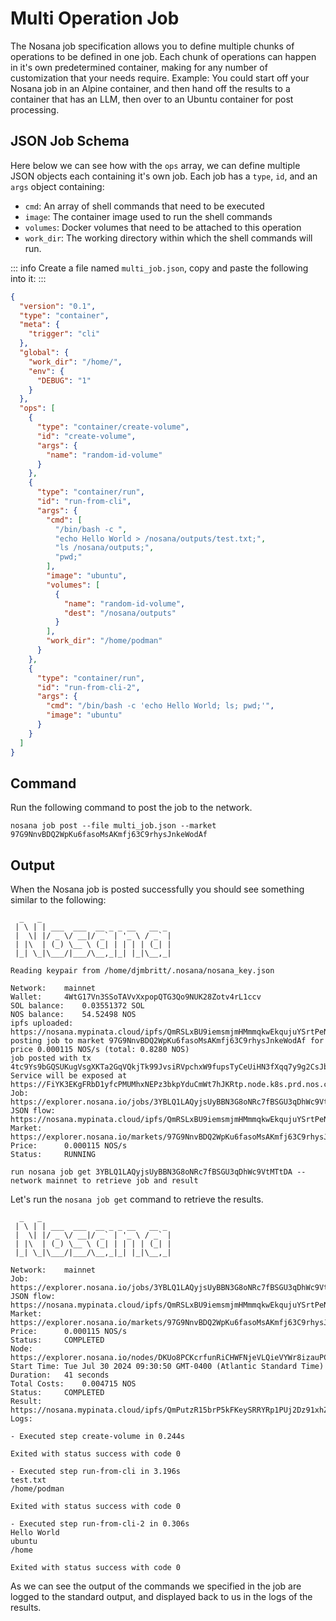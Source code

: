 # Multi Operation Job

The Nosana job specification allows you to define multiple chunks of operations to be defined in one job.
Each chunk of operations can happen in it's own predetermined container, making for any number of customization that your needs require.
Example: You could start off your Nosana job in an Alpine container, and then hand off the results to a container that has an LLM, then over to an Ubuntu container for post processing.

## JSON Job Schema

Here below we can see how with the `ops` array, we can define multiple JSON objects each containing it's own job.
Each job has a `type`, `id`, and an `args` object containing:
- `cmd`: An array of shell commands that need to be executed
- `image`: The container image used to run the shell commands
- `volumes`: Docker volumes that need to be attached to this operation
- `work_dir`: The working directory within which the shell commands will run.

::: info
Create a file named `multi_job.json`, copy and paste the following into it:
:::

```json
{
  "version": "0.1",
  "type": "container",
  "meta": {
    "trigger": "cli"
  },
  "global": {
    "work_dir": "/home/",
    "env": {
      "DEBUG": "1"
    }
  },
  "ops": [
    {
      "type": "container/create-volume",
      "id": "create-volume",
      "args": {
        "name": "random-id-volume"
      }
    },
    {
      "type": "container/run",
      "id": "run-from-cli",
      "args": {
        "cmd": [
          "/bin/bash -c ",
          "echo Hello World > /nosana/outputs/test.txt;",
          "ls /nosana/outputs;",
          "pwd;"
        ],
        "image": "ubuntu",
        "volumes": [
          {
            "name": "random-id-volume",
            "dest": "/nosana/outputs"
          }
        ],
        "work_dir": "/home/podman"
      }
    },
    {
      "type": "container/run",
      "id": "run-from-cli-2",
      "args": {
        "cmd": "/bin/bash -c 'echo Hello World; ls; pwd;'",
        "image": "ubuntu"
      }
    }
  ]
}
```

## Command

Run the following command to post the job to the network.

```sh:no-line-numbers
nosana job post --file multi_job.json --market 97G9NnvBDQ2WpKu6fasoMsAKmfj63C9rhysJnkeWodAf
```

## Output

When the Nosana job is posted successfully you should see something similar to the following:

```sh:no-line-numbers
  _   _
 | \ | | ___  ___  __ _ _ __   __ _
 |  \| |/ _ \/ __|/ _` | '_ \ / _` |
 | |\  | (_) \__ \ (_| | | | | (_| |
 |_| \_|\___/|___/\__,_|_| |_|\__,_|

Reading keypair from /home/djmbritt/.nosana/nosana_key.json

Network:	mainnet
Wallet:		4WtG17Vn3SSoTAVvXxpopQTG3Qo9NUK28Zotv4rL1ccv
SOL balance:	0.03551372 SOL
NOS balance:	54.52498 NOS
ipfs uploaded:	https://nosana.mypinata.cloud/ipfs/QmRSLxBU9iemsmjmHMmmqkwEkqujuYSrtPeNYqoNRGmmxT
posting job to market 97G9NnvBDQ2WpKu6fasoMsAKmfj63C9rhysJnkeWodAf for price 0.000115 NOS/s (total: 0.8280 NOS)
job posted with tx 4tc9Ys9bGQSUKugVsgXKTa2GqVQkjTk99JvsiRVpchxW9fupsTyCeUiHN3fXqq7y9g2CsJbSkx6gZjtDiPEY2gs2!
Service will be exposed at https://FiYK3EKgFRbD1yfcPMUMhxNEPz3bkpYduCmWt7hJKRtp.node.k8s.prd.nos.ci
Job:		https://explorer.nosana.io/jobs/3YBLQ1LAQyjsUyBBN3G8oNRc7fBSGU3qDhWc9VtMTtDA
JSON flow:	https://nosana.mypinata.cloud/ipfs/QmRSLxBU9iemsmjmHMmmqkwEkqujuYSrtPeNYqoNRGmmxT
Market:		https://explorer.nosana.io/markets/97G9NnvBDQ2WpKu6fasoMsAKmfj63C9rhysJnkeWodAf
Price:		0.000115 NOS/s
Status:		RUNNING

run nosana job get 3YBLQ1LAQyjsUyBBN3G8oNRc7fBSGU3qDhWc9VtMTtDA --network mainnet to retrieve job and result
```

Let's run the `nosana job get` command to retrieve the results.

```sh:no-line-numbers
  _   _
 | \ | | ___  ___  __ _ _ __   __ _
 |  \| |/ _ \/ __|/ _` | '_ \ / _` |
 | |\  | (_) \__ \ (_| | | | | (_| |
 |_| \_|\___/|___/\__,_|_| |_|\__,_|

Network:	mainnet
Job:		https://explorer.nosana.io/jobs/3YBLQ1LAQyjsUyBBN3G8oNRc7fBSGU3qDhWc9VtMTtDA
JSON flow:	https://nosana.mypinata.cloud/ipfs/QmRSLxBU9iemsmjmHMmmqkwEkqujuYSrtPeNYqoNRGmmxT
Market:		https://explorer.nosana.io/markets/97G9NnvBDQ2WpKu6fasoMsAKmfj63C9rhysJnkeWodAf
Price:		0.000115 NOS/s
Status:		COMPLETED
Node:		https://explorer.nosana.io/nodes/DKUo8PCKcrfunRiCHWFNjeVLQieVYWr8izauPCFm8BVv
Start Time:	Tue Jul 30 2024 09:30:50 GMT-0400 (Atlantic Standard Time)
Duration:	41 seconds
Total Costs:	0.004715 NOS
Status:		COMPLETED
Result:		https://nosana.mypinata.cloud/ipfs/QmPutzR15brP5kFKeySRRYRp1PUj2Dz91xhZS9dkP7yjGo
Logs:

- Executed step create-volume in 0.244s

Exited with status success with code 0

- Executed step run-from-cli in 3.196s
test.txt
/home/podman

Exited with status success with code 0

- Executed step run-from-cli-2 in 0.306s
Hello World
ubuntu
/home

Exited with status success with code 0
```
As we can see the output of the commands we specified in the job are logged to the standard output, and displayed back to us in the logs of the results.


